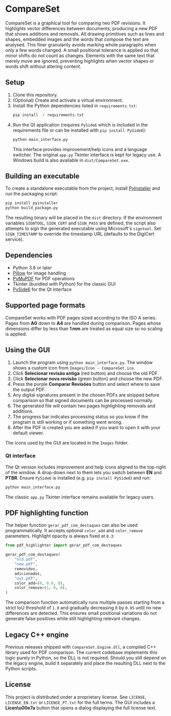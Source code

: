 # CompareSet

CompareSet is a graphical tool for comparing two PDF revisions. It highlights
vector differences between documents, producing a new PDF that shows additions
and removals. All drawing primitives such as lines and shapes, embedded images
and the words that compose the text are analysed. This finer granularity avoids
marking whole paragraphs when only a few words changed. A small positional
tolerance is applied so that minor shifts do not count as changes. Elements
with the same text that merely move are ignored, preventing highlights when
vector shapes or words shift without altering content.

## Setup

1. Clone this repository.
2. (Optional) Create and activate a virtual environment.
3. Install the Python dependencies listed in `requirements.txt`:
   ```bash
   pip install -r requirements.txt
   ```
4. Run the Qt application (requires `PySide6` which is included in the
   requirements file or can be installed with `pip install PySide6`):
   ```bash
   python main_interface.py
   ```
   This interface provides improvement/help icons and a language
   switcher. The original `app.py` Tkinter interface is kept for legacy
   use. A Windows build is also available in `dist/CompareSet.exe`.

## Building an executable

To create a standalone executable from the project, install
[PyInstaller](https://www.pyinstaller.org/) and run the packaging script:

```bash
pip install pyinstaller
python build_package.py
```

The resulting binary will be placed in the `dist` directory.  If the
environment variables `SIGNTOOL`, `SIGN_CERT` and `SIGN_PASS` are
defined, the script also attempts to sign the generated executable using
Microsoft's `signtool`.  Set `SIGN_TIMESTAMP` to override the timestamp
URL (defaults to the DigiCert service).

## Dependencies

- Python 3.8 or later
- [Pillow](https://pypi.org/project/Pillow/) for image handling
- [PyMuPDF](https://pypi.org/project/PyMuPDF/) for PDF operations
- Tkinter (bundled with Python) for the classic GUI
- [PySide6](https://pypi.org/project/PySide6/) for the Qt interface

## Supported page formats

CompareSet works with PDF pages sized according to the ISO A series. Pages
from **A0** down to **A4** are handled during comparison.
Pages whose dimensions differ by less than **1 mm** are treated as equal
size so no scaling is applied.

## Using the GUI

1. Launch the program using `python main_interface.py`. The window shows a custom icon from `Images/Icon - CompareSet.ico`.
2. Click **Selecionar revisão antiga** (red button) and choose the old PDF.
3. Click **Selecionar nova revisão** (green button) and choose the new PDF.
4. Press the purple **Comparar Revisões** button and select where to save the output PDF.
5. Any digital signatures present in the chosen PDFs are stripped before
   comparison so that signed documents can be processed normally.
6. The generated file will contain two pages highlighting removals and
   additions.
7. The progress bar indicates processing status so you know if the program
   is still working or if something went wrong.
8. After the PDF is created you are asked if you want to open it with your default viewer.

The icons used by the GUI are located in the `Images` folder.

### Qt interface

The Qt version includes improvement and help icons aligned to the top-right of the window. A drop-down next to them lets you switch between **EN** and **PTBR**.
Ensure `PySide6` is installed (e.g. `pip install PySide6`) and run:

```bash
python main_interface.py
```
The classic `app.py` Tkinter interface remains available for legacy users.

## PDF highlighting function

The helper function `gerar_pdf_com_destaques` can also be used programmatically.
It accepts optional `color_add` and `color_remove` parameters. Highlight
opacity is always fixed at `0.3`:

```python
from pdf_highlighter import gerar_pdf_com_destaques

gerar_pdf_com_destaques(
    "old.pdf",
    "new.pdf",
    removidos,
    adicionados,
    "out.pdf",
    color_add=(0, 0.8, 0),
    color_remove=(1, 0, 0),
)
```

The comparison function automatically runs multiple passes starting from a
strict IoU threshold of ``1.0`` and gradually decreasing it by ``0.05`` until
no new differences are detected.  This ensures small positional variations do
not generate false positives while still highlighting relevant changes.

## Legacy C++ engine

Previous releases shipped with `CompareSet.Engine.dll`, a compiled C++ library
used for PDF comparison. The current codebase implements this logic purely in
Python, so the DLL is not required. Should you still depend on the legacy
engine, build it separately and place the resulting DLL next to the Python
scripts.

## License

This project is distributed under a proprietary license. See `LICENSE`,
`LICENSE_EN.txt` or `LICENSE_PT.txt` for the full terms. The GUI includes a
**Licen\u00e7a** button that opens a dialog displaying the
full license text.
